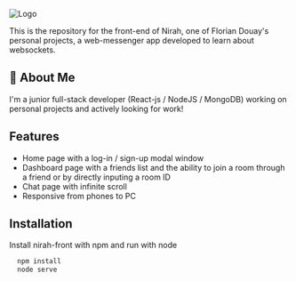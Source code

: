 
![Logo](https://i.imgur.com/fJH0k50.png)



This is the repository for the front-end of Nirah, one of Florian Douay's personal projects, a web-messenger app developed to learn about websockets.






## 🚀 About Me
I'm a junior full-stack developer (React-js / NodeJS / MongoDB) working on personal projects and actively looking for work!


## Features

- Home page with a log-in / sign-up modal window
- Dashboard page with a friends list and the ability to join a room through a friend or by directly inputing a room ID
- Chat page with infinite scroll
- Responsive from phones to PC


## Installation

Install nirah-front with npm and run with node

```bash
  npm install
  node serve
```
    
